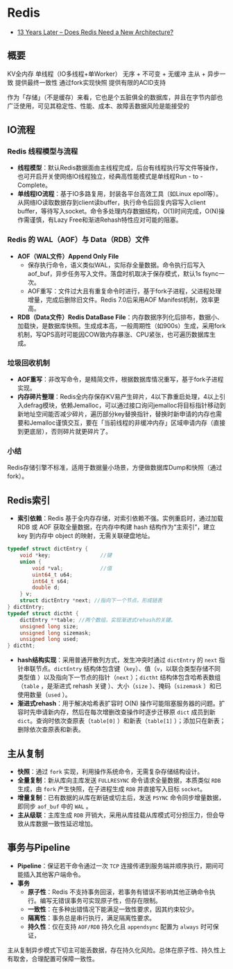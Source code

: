 # Redis

- [13 Years Later – Does Redis Need a New Architecture?](https://redis.io/blog/redis-architecture-13-years-later/)

## 概要

KV全内存
单线程（IO多线程+单Worker）
无序 + 不可变 + 无缓冲
主从 + 异步一致
提供最终一致性
通过fork实现快照
提供有限的ACID支持

作为「存储」（不是缓存）来看，它也是个五脏俱全的数据库，并且在字节内部也广泛使用，可见其稳定性、性能、成本、故障丢数据风险是能接受的

## IO流程

### Redis 线程模型与流程

- **线程模型**：默认Redis数据面由主线程完成，后台有线程执行写文件等操作，也可开启开关使网络IO线程独立，经典高性能模式是单线程Run - to - Complete。
- **单线程IO流程**：基于IO多路复用，封装各平台高效工具（如Linux epoll等）。从网络IO读取数据存到client读buffer，执行命令后回复内容写入client buffer，等待写入socket。命令多处理内存数据结构，O(1)时间完成，O(N)操作需谨慎，有Lazy Free和渐进Rehash特性应对可能的阻塞。

### Redis 的 WAL（AOF）与 Data（RDB）文件

- **AOF（WAL文件）Append Only File**
  - 保存执行命令，语义类似WAL，实际存全量数据。命令执行后写入aof_buf，异步任务写入文件。落盘时机取决于保存模式，默认1s fsync一次。
  - AOF重写：文件过大且有重复命令时进行，基于fork子进程，父进程处理增量，完成后删除旧文件。Redis 7.0后采用AOF Manifest机制，效率更高。
- **RDB（Data文件）Redis DataBase File**：内存数据序列化后排布，数据小、加载快，是数据库快照。生成成本高，一般周期性（如900s）生成，采用fork机制，写QPS高时可能因COW致内存暴涨、CPU紧张，也可遍历数据库生成。

### 垃圾回收机制

- **AOF重写**：非改写命令，是精简文件，根据数据库情况重写，基于fork子进程实现。
- **内存碎片整理**：Redis全内存保存KV易产生碎片，4以下靠重启处理，4以上引入defrag模块，依赖Jemalloc，可以通过接口询问jemalloc将目标指针移动到新地址空间能否减少碎片，遍历部分key替换指针，替换时新申请的内存也需要和Jemalloc谨慎交互，要在「当前线程的非缓冲内存」区域申请内存（直接到更底层），否则碎片就更碎片了。

### 小结

Redis存储引擎不标准，适用于数据量小场景，方便做数据库Dump和快照（通过fork）。

## Redis索引

- **索引依赖**：Redis 基于全内存存储，对索引依赖不强。实例重启时，通过加载 RDB 或 AOF 获取全量数据，在内存中构建 hash 结构作为“主索引”，建立 key 到内存中 object 的映射，无需关联硬盘地址。

```c
typedef struct dictEntry {
    void *key;                //键
    union {
        void *val;            //值
        uint64_t u64;
        int64_t s64;
        double d;
    } v;
    struct dictEntry *next; //指向下一个节点，形成链表
} dictEntry;
typedef struct dictht {
    dictEntry **table; //两个数组，实现渐进式rehash的关键。
    unsigned long size;
    unsigned long sizemask;
    unsigned long used;
} dictht;
```

- **hash结构实现**：采用普通开散列方式，发生冲突时通过 `dictEntry` 的 `next` 指针串联节点。`dictEntry` 结构体包含键（`key`）、值（`v`，以联合类型存储不同类型值 ）以及指向下一节点的指针（`next` ）；`dictht` 结构体包含哈希表数组（`table` ，是渐进式 rehash 关键 ）、大小（`size` ）、掩码（`sizemask` ）和已使用数量（`used` ）。
- **渐进式rehash**：用于解决哈希表扩容时 O(N) 操作可能阻塞服务器的问题。扩容时先申请新内存，然后在每次增删改查操作时逐步迁移原 `dict` 成员到新 `dict`。查询时依次查原表（`table[0]` ）和新表（`table[1]` ）；添加只在新表；删除依次查原表和新表。

## 主从复制

- **快照**：通过 `fork` 实现，利用操作系统命令，无需复杂存储结构设计。
- **全量复制**：新从库向主库发送 `FULLRESYNC` 命令请求全量数据，本质类似 `RDB` 生成，由 `fork` 产生快照，在子进程生成 `RDB` 并直接写入目标 `socket`。 
- **增量复制**：已有数据的从库在断链或切主后，发送 `PSYNC` 命令同步增量数据，即同步 `aof_buf` 中的 `WAL` 。 
- **主从级联**：主库生成 `RDB` 开销大，采用从库挂载从库模式可分担压力，但会导致从库数据一致性延迟增加。 

## 事务与Pipeline

- **Pipeline**：保证若干命令通过一次 `TCP` 连接传递到服务端并顺序执行，期间可能插入其他客户端命令。 
- **事务**
    - **原子性**：Redis 不支持事务回滚，若事务有错误不影响其他正确命令执行。编写无错误事务可实现原子性，但存在限制。 
    - **一致性**：在多种出错情况下能满足一致性要求，因其约束较少。 
    - **隔离性**：事务总是串行执行，满足隔离性要求。 
    - **持久性**：仅在支持 `AOF/RDB` 持久化且 `appendsync` 配置为 `always` 时可保证，

主从复制异步模式下切主可能丢数据，存在持久化风险。总体在原子性、持久性上有取舍，合理配置可保障一致性。 